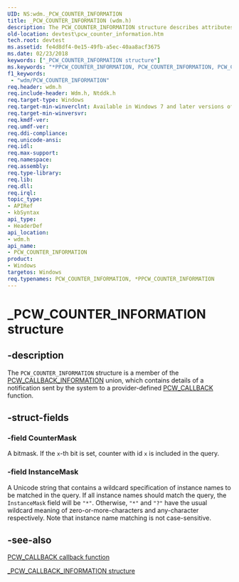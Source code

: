 ```yaml
---
UID: NS:wdm._PCW_COUNTER_INFORMATION
title: _PCW_COUNTER_INFORMATION (wdm.h)
description: The PCW_COUNTER_INFORMATION structure describes attributes that identify a specific instance of a counter set.
old-location: devtest\pcw_counter_information.htm
tech.root: devtest
ms.assetid: fe4d8df4-0e15-49fb-a5ec-40aa8acf3675
ms.date: 02/23/2018
keywords: ["_PCW_COUNTER_INFORMATION structure"]
ms.keywords: "*PPCW_COUNTER_INFORMATION, PCW_COUNTER_INFORMATION, PCW_COUNTER_INFORMATION structure [Driver Development Tools], PPCW_COUNTER_INFORMATION, PPCW_COUNTER_INFORMATION structure pointer [Driver Development Tools], _PCW_COUNTER_INFORMATION, devtest.pcw_counter_information, km_pcw_b89088c5-c9df-4ca9-86b1-8fdb558216c5.xml, wdm/PCW_COUNTER_INFORMATION, wdm/PPCW_COUNTER_INFORMATION"
f1_keywords:
 - "wdm/PCW_COUNTER_INFORMATION"
req.header: wdm.h
req.include-header: Wdm.h, Ntddk.h
req.target-type: Windows
req.target-min-winverclnt: Available in Windows 7 and later versions of Windows.
req.target-min-winversvr: 
req.kmdf-ver: 
req.umdf-ver: 
req.ddi-compliance: 
req.unicode-ansi: 
req.idl: 
req.max-support: 
req.namespace: 
req.assembly: 
req.type-library: 
req.lib: 
req.dll: 
req.irql: 
topic_type:
- APIRef
- kbSyntax
api_type:
- HeaderDef
api_location:
- wdm.h
api_name:
- PCW_COUNTER_INFORMATION
product:
- Windows
targetos: Windows
req.typenames: PCW_COUNTER_INFORMATION, *PPCW_COUNTER_INFORMATION
---
```


# _PCW_COUNTER_INFORMATION structure

## -description

The `PCW_COUNTER_INFORMATION` structure is a member of the [PCW_CALLBACK_INFORMATION](ns-wdm-_pcw_callback_information.md) union, which contains details of a notification sent by the system to a provider-defined [PCW_CALLBACK](nc-wdm-pcw_callback.md) function.

## -struct-fields

### -field CounterMask

A bitmask. If the `x`-th bit is set, counter with id `x` is included in the query.

### -field InstanceMask

A Unicode string that contains a wildcard specification of instance names to be matched in the query. If all instance names should match the query, the `InstanceMask` field will be `"*"`. Otherwise, `"*"` and `"?"` have the usual wildcard meaning of zero-or-more-characters and any-character respectively. Note that instance name matching is not case-sensitive.

## -see-also

[PCW_CALLBACK callback function](nc-wdm-pcw_callback.md)

[_PCW_CALLBACK_INFORMATION structure](ns-wdm-_pcw_callback_information.md)
